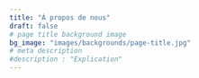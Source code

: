 ```yaml
---
title: "À propos de nous"
draft: false
# page title background image
bg_image: "images/backgrounds/page-title.jpg"
# meta description
#description : "Explication"
---
```

